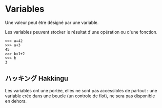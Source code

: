 # Variables

Une valeur peut être désigné par une variable.

Les variables peuvent stocker le résultat d'une opération ou d'une fonction.

```
>>> a=42
>>> a+3
45
>>> b=1+2
>>> b
3
```

## ハッキング Hakkingu

Les variables ont une portée, elles ne sont pas accessibles de partout : une variable crée dans une boucle (un controle de flot), ne sera pas disponible en dehors.
